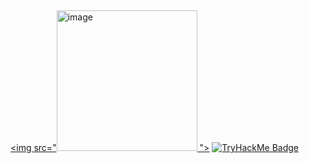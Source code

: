 
##
   <a href="https://steamcommunity.com/id/tyu/"><img src="<img width="225" height="225" alt="image" src="https://github.com/user-attachments/assets/ed74af1d-a42c-46d3-bde4-7fd057e0ce7f" />
"></a>
   [![TryHackMe Badge](https://tryhackme-badges.s3.amazonaws.com/taww.png)](https://tryhackme.com/p/taww)
